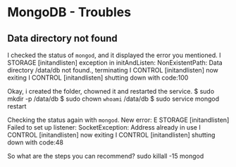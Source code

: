 # MongoDB - Troubles

## Data directory not found
I checked the status of `mongod`, and it displayed the error you mentioned.
I STORAGE  [initandlisten] exception in initAndListen: NonExistentPath: Data directory /data/db not found., terminating
I CONTROL  [initandlisten] now exiting
I CONTROL  [initandlisten] shutting down with code:100

Okay, i created the folder, chowned it and restarted the service.
$ sudo mkdir -p /data/db
$ sudo chown `whoami` /data/db
$ sudo service mongod restart

Checking the status again with `mongod`.
New error:
E STORAGE  [initandlisten] Failed to set up listener: SocketException: Address already in use
I CONTROL  [initandlisten] now exiting
I CONTROL  [initandlisten] shutting down with code:48

So what are the steps you can recommend?
sudo killall -15 mongod
